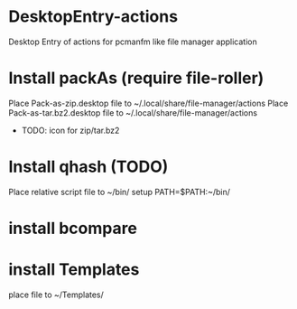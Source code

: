 # DesktopEntry-actions
Desktop Entry of actions for pcmanfm like file manager application


# Install packAs (require file-roller)

 Place Pack-as-zip.desktop file to ~/.local/share/file-manager/actions
 Place Pack-as-tar.bz2.desktop file to ~/.local/share/file-manager/actions
 
 * TODO: icon for zip/tar.bz2

# Install qhash (TODO)

 Place relative script file to ~/bin/
 setup PATH=$PATH:~/bin/

# install bcompare


# install Templates
place file to ~/Templates/
